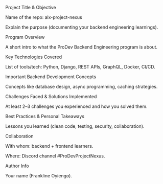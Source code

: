 Project Title & Objective

Name of the repo: alx-project-nexus

Explain the purpose (documenting your backend engineering learnings).

Program Overview

A short intro to what the ProDev Backend Engineering program is about.

Key Technologies Covered

List of tools/tech: Python, Django, REST APIs, GraphQL, Docker, CI/CD.

Important Backend Development Concepts

Concepts like database design, async programming, caching strategies.

Challenges Faced & Solutions Implemented

At least 2–3 challenges you experienced and how you solved them.

Best Practices & Personal Takeaways

Lessons you learned (clean code, testing, security, collaboration).

Collaboration

With whom: backend + frontend learners.

Where: Discord channel #ProDevProjectNexus.

Author Info

Your name (Frankline Oyiengo).
